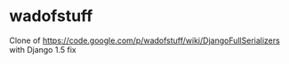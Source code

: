 wadofstuff
==========

Clone of https://code.google.com/p/wadofstuff/wiki/DjangoFullSerializers with Django 1.5 fix
